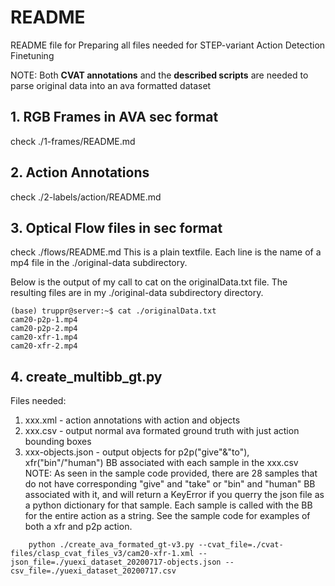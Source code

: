 # README
README file for Preparing all files needed for STEP-variant Action Detection Finetuning

NOTE: Both **CVAT annotations** and the **described scripts** are needed to parse original data into an ava formatted dataset

## 1. RGB Frames in AVA sec format
check ./1-frames/README.md

## 2. Action Annotations
check ./2-labels/action/README.md

## 3. Optical Flow files in sec format
check ./flows/README.md
This is a plain textfile. Each line is the name of a mp4 file in the ./original-data subdirectory.

Below is the output of my call to cat on the originalData.txt file. 
The resulting files are in my ./original-data subdirectory directory.
```
(base) truppr@server:~$ cat ./originalData.txt
cam20-p2p-1.mp4
cam20-p2p-2.mp4
cam20-xfr-1.mp4
cam20-xfr-2.mp4
```

## 4. create_multibb_gt.py
Files needed:
1) xxx.xml - action annotations with action and objects
2) xxx.csv - output normal ava formated ground truth with just action bounding boxes
3) xxx-objects.json - output objects for p2p("give"&"to"), xfr("bin"/"human") BB associated with each sample in the xxx.csv
NOTE: As seen in the sample code provided, there are 28 samples that do not have corresponding "give" and "take" or "bin" and "human" BB associated with it, and will return a KeyError if you querry the json file as a python dictionary for that sample. Each sample is called with the BB for the entire action as a string. See the sample code for examples of both a xfr and p2p action.

```
	python ./create_ava_formated_gt-v3.py --cvat_file=./cvat-files/clasp_cvat_files_v3/cam20-xfr-1.xml --json_file=./yuexi_dataset_20200717-objects.json --csv_file=./yuexi_dataset_20200717.csv
```